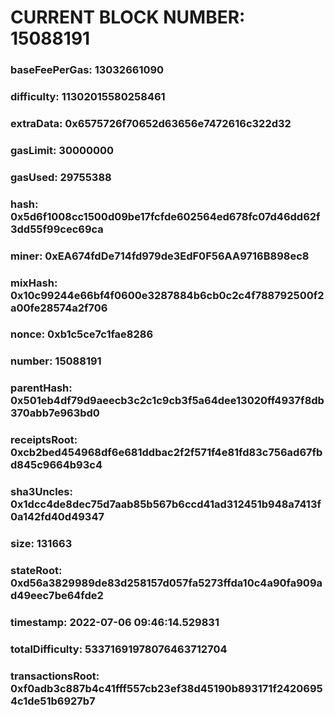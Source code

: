 # CURRENT BLOCK NUMBER: 15088191

### baseFeePerGas: 13032661090
### difficulty: 11302015580258461
### extraData: 0x6575726f70652d63656e7472616c322d32
### gasLimit: 30000000
### gasUsed: 29755388
### hash: 0x5d6f1008cc1500d09be17fcfde602564ed678fc07d46dd62f3dd55f99cec69ca
### miner: 0xEA674fdDe714fd979de3EdF0F56AA9716B898ec8
### mixHash: 0x10c99244e66bf4f0600e3287884b6cb0c2c4f788792500f2a00fe28574a2f706
### nonce: 0xb1c5ce7c1fae8286
### number: 15088191
### parentHash: 0x501eb4df79d9aeecb3c2c1c9cb3f5a64dee13020ff4937f8db370abb7e963bd0
### receiptsRoot: 0xcb2bed454968df6e681ddbac2f2f571f4e81fd83c756ad67fbd845c9664b93c4
### sha3Uncles: 0x1dcc4de8dec75d7aab85b567b6ccd41ad312451b948a7413f0a142fd40d49347
### size: 131663
### stateRoot: 0xd56a3829989de83d258157d057fa5273ffda10c4a90fa909ad49eec7be64fde2
### timestamp: 2022-07-06 09:46:14.529831
### totalDifficulty: 53371691978076463712704
### transactionsRoot: 0xf0adb3c887b4c41fff557cb23ef38d45190b893171f24206954c1de51b6927b7
